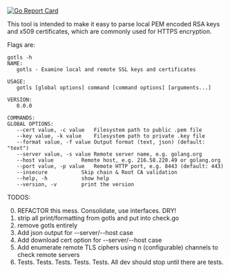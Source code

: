 [![Go Report Card](https://goreportcard.com/badge/github.com/jamonation/go-tls-check)](https://goreportcard.com/report/github.com/jamonation/go-tls-check)

This tool is intended to make it easy to parse local PEM encoded RSA keys and x509 certificates, which are commonly used for HTTPS encryption.

Flags are:

```
gotls -h                      
NAME:
   gotls - Examine local and remote SSL keys and certificates

USAGE:
   gotls [global options] command [command options] [arguments...]

VERSION:
   0.0.0

COMMANDS:
GLOBAL OPTIONS:
   --cert value, -c value	Filesystem path to public .pem file
   --key value, -k value	Filesystem path to private .key file
   --format value, -f value	Output format (text, json) (default: "text")
   --server value, -s value	Remote server name, e.g. golang.org
   --host value			Remote host, e.g. 216.58.220.49 or golang.org
   --port value, -p value	Remote HTTP port, e.g. 8443 (default: 443)
   --insecure			Skip chain & Root CA validation
   --help, -h			show help
   --version, -v		print the version
```

TODOS:

0. REFACTOR this mess. Consolidate, use interfaces. DRY!
1. strip all print/formatting from gotls and put into check.go
2. remove gotls entirely
3. Add json output for --server/--host case
4. Add download cert option for --server/--host case
5. Add enumerate remote TLS ciphers using n (configurable) channels to check remote servers
6. Tests. Tests. Tests. Tests. Tests. All dev should stop until there are tests.
